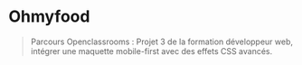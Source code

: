 # Ohmyfood

> Parcours Openclassrooms : Projet 3 de la formation développeur web, intégrer une maquette mobile-first avec des effets CSS avancés.
